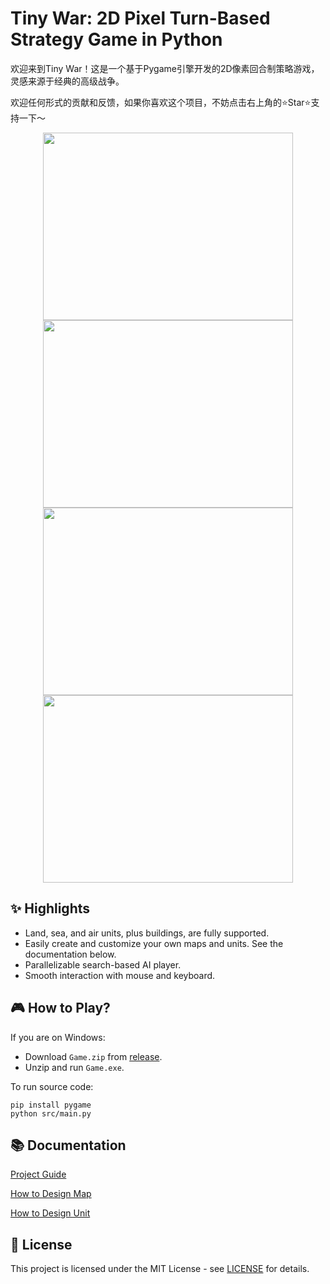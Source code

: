 # Tiny War: 2D Pixel Turn-Based Strategy Game in Python

欢迎来到Tiny War！这是一个基于Pygame引擎开发的2D像素回合制策略游戏，灵感来源于经典的高级战争。

欢迎任何形式的贡献和反馈，如果你喜欢这个项目，不妨点击右上角的⭐Star⭐支持一下～

<div align="center">
  <img src="https://github.com/user-attachments/assets/1abbb2fe-3191-4a00-ac70-05555c210824" width="400" height="300" />
  <img src="https://github.com/user-attachments/assets/474c880a-9851-440b-b1ab-01928e31183c" width="400" height="300" />
  <img src="https://github.com/user-attachments/assets/935d3c6a-7a29-4999-a1e0-e8e5da277c39" width="400" height="300" />
  <img src="https://github.com/user-attachments/assets/926916fe-d1c1-42c7-ba03-bc1245c1292f" width="400" height="300" />
</div>

## ✨ Highlights

- Land, sea, and air units, plus buildings, are fully supported.
- Easily create and customize your own maps and units. See the documentation below.
- Parallelizable search-based AI player.
- Smooth interaction with mouse and keyboard.

## 🎮 How to Play?

If you are on Windows:
- Download `Game.zip` from [release](https://github.com/ZHXSpaceProgram/TinyWar/releases).
- Unzip and run `Game.exe`.

To run source code:

```
pip install pygame
python src/main.py
```

##  📚 Documentation

[Project Guide](assets/docs/project_guide.md)

[How to Design Map](assets/docs/how_to_design_map.md)

[How to Design Unit](assets/docs/how_to_design_unit.md)

## 📄 License

This project is licensed under the MIT License - see [LICENSE](LICENSE) for details.
